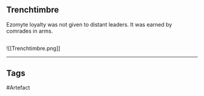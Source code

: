 ## Trenchtimbre
Ezomyte loyalty was not given to distant leaders.
It was earned by comrades in arms.
## 
![[Trenchtimbre.png]]

---
## Tags
#Artefact